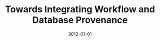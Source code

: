 ---
title: 'Towards Integrating Workflow and Database Provenance'
collection: publications
permalink: /publication/2012-wf-db-provenance
excerpt: ''
date: 2012-01-01
venue: 'Provenance and Annotation of Data and Processes, vol. 7525, Lecture Notes in Computer Science (<b>LNCS</b>), pp. 11-23, Springer Berlin / Heidelberg'
paperurl: ''
authors: 'F. Chirigati and J. Freire'
notes: '[<a href="../files/papers/chirigati-ipaw2012.pdf" target="_blank">paper</a>] [<a href="../files/presentations/chirigati-ipaw2012.pdf" target="_blank">presentation</a>]'
---
